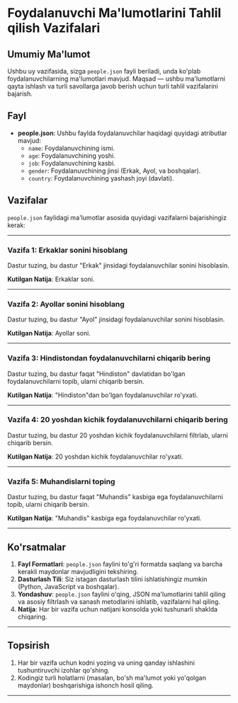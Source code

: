 # Foydalanuvchi Ma'lumotlarini Tahlil qilish Vazifalari

## Umumiy Ma'lumot

Ushbu uy vazifasida, sizga `people.json` fayli beriladi, unda ko'plab foydalanuvchilarning ma'lumotlari mavjud. Maqsad — ushbu ma'lumotlarni qayta ishlash va turli savollarga javob berish uchun turli tahlil vazifalarini bajarish.

## Fayl

- **people.json**: Ushbu faylda foydalanuvchilar haqidagi quyidagi atributlar mavjud:
  - `name`: Foydalanuvchining ismi.
  - `age`: Foydalanuvchining yoshi.
  - `job`: Foydalanuvchining kasbi.
  - `gender`: Foydalanuvchining jinsi (Erkak, Ayol, va boshqalar).
  - `country`: Foydalanuvchining yashash joyi (davlati).

## Vazifalar

`people.json` faylidagi ma'lumotlar asosida quyidagi vazifalarni bajarishingiz kerak:

---

### **Vazifa 1: Erkaklar sonini hisoblang**

Dastur tuzing, bu dastur "Erkak" jinsidagi foydalanuvchilar sonini hisoblasin.

**Kutilgan Natija**: Erkaklar soni.

---

### **Vazifa 2: Ayollar sonini hisoblang**

Dastur tuzing, bu dastur "Ayol" jinsidagi foydalanuvchilar sonini hisoblasin.

**Kutilgan Natija**: Ayollar soni.

---

### **Vazifa 3: Hindistondan foydalanuvchilarni chiqarib bering**

Dastur tuzing, bu dastur faqat "Hindiston" davlatidan bo'lgan foydalanuvchilarni topib, ularni chiqarib bersin.

**Kutilgan Natija**: "Hindiston"dan bo'lgan foydalanuvchilar ro'yxati.

---

### **Vazifa 4: 20 yoshdan kichik foydalanuvchilarni chiqarib bering**

Dastur tuzing, bu dastur 20 yoshdan kichik foydalanuvchilarni filtrlab, ularni chiqarib bersin.

**Kutilgan Natija**: 20 yoshdan kichik foydalanuvchilar ro'yxati.

---

### **Vazifa 5: Muhandislarni toping**

Dastur tuzing, bu dastur faqat "Muhandis" kasbiga ega foydalanuvchilarni topib, ularni chiqarib bersin.

**Kutilgan Natija**: "Muhandis" kasbiga ega foydalanuvchilar ro'yxati.

---

## Ko'rsatmalar

1. **Fayl Formatlari**: `people.json` faylini to'g'ri formatda saqlang va barcha kerakli maydonlar mavjudligini tekshiring.
2. **Dasturlash Tili**: Siz istagan dasturlash tilini ishlatishingiz mumkin (Python, JavaScript va boshqalar).
3. **Yondashuv**: `people.json` faylini o'qing, JSON ma'lumotlarini tahlil qiling va asosiy filtrlash va sanash metodlarini ishlatib, vazifalarni hal qiling.
4. **Natija**: Har bir vazifa uchun natijani konsolda yoki tushunarli shaklda chiqaring.

---

## Topsirish

1. Har bir vazifa uchun kodni yozing va uning qanday ishlashini tushuntiruvchi izohlar qo'shing.
2. Kodingiz turli holatlarni (masalan, bo'sh ma'lumot yoki yo'qolgan maydonlar) boshqarishiga ishonch hosil qiling.

---
